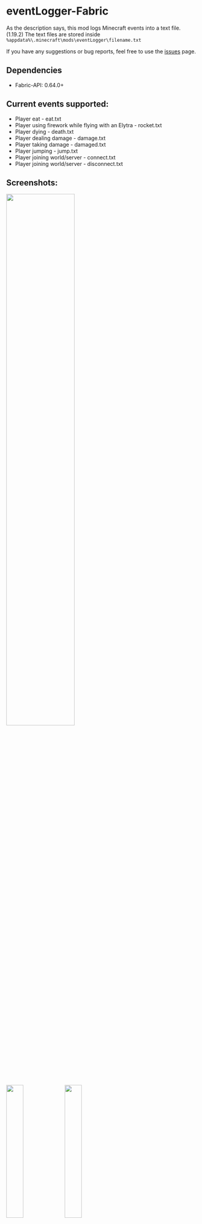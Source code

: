 # eventLogger-Fabric
As the description says, this mod logs Minecraft events into a text file. (1.19.2)
The text files are stored inside `%appdata%\.minecraft\mods\eventLogger\filename.txt`

If you have any suggestions or bug reports, feel free to use the [issues](https://github.com/highesttt/eventLogger-Fabric/issues) page.

## Dependencies
  - Fabric-API: 0.64.0+

## Current events supported:
  - Player eat - eat.txt
  - Player using firework while flying with an Elytra - rocket.txt
  - Player dying - death.txt
  - Player dealing damage - damage.txt
  - Player taking damage - damaged.txt
  - Player jumping - jump.txt
  - Player joining world/server - connect.txt
  - Player joining world/server - disconnect.txt
  
## Screenshots:
<img src="https://user-images.githubusercontent.com/91629626/205417475-60525a09-2df3-457f-920d-c6af2ee5d9ec.png" width="60%" />
<p float="left">
<img src="https://user-images.githubusercontent.com/91629626/205417478-44c046c2-f275-450e-a3a3-6df11d056cc0.png" width="30%" />
  <img src="https://user-images.githubusercontent.com/91629626/205417486-64b17d11-d514-4f3f-9a72-f9a149a9b894.png" width="30%" />
</p>


### You can check our latest release [here](https://github.com/highesttt/eventLogger-Fabric/releases/latest).

### For the forge version, see [eventLogger-Forge](https://github.com/highesttt/eventLogger-Forge).
